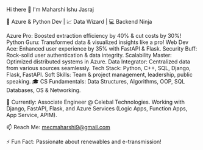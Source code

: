 Hi there 👋
I'm Maharshi Ishu Jasraj

🚀 Azure & Python Dev | 📈 Data Wizard | 💻 Backend Ninja

Azure Pro: Boosted extraction efficiency by 40% & cut costs by 30%!
Python Guru: Transformed data & visualized insights like a pro!
Web Dev Ace: Enhanced user experience by 35% with FastAPI & Flask.
Security Buff: Rock-solid user authentication & data integrity.
Scalability Master: Optimized distributed systems in Azure.
Data Integrator: Centralized data from various sources seamlessly.
Tech Stack: Python, C++, SQL, Django, Flask, FastAPI.
Soft Skills: Team & project management, leadership, public speaking.
🎓 CS Fundamentals: Data Structures, Algorithms, OOP, SQL Databases, OS & Networking.

🌟 Currently: Associate Engineer @ Celebal Technologies. Working with Django, FastAPI, Flask, and Azure Services (Logic Apps, Function Apps, App Service, APIM).

📫 Reach Me: mecmaharshi9@gmail.com

⚡ Fun Fact: Passionate about renewables and e-transmission!
